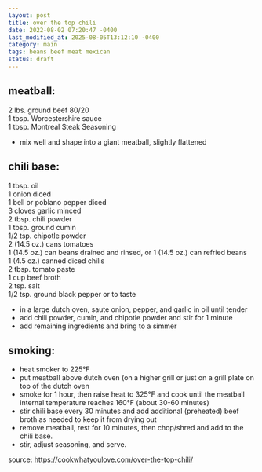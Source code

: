 ```yaml
---
layout: post
title: over the top chili
date: 2022-08-02 07:20:47 -0400
last_modified_at: 2025-08-05T13:12:10 -0400
category: main
tags: beans beef meat mexican
status: draft
---
```

## meatball:

2 lbs. ground beef 80/20  
1 tbsp. Worcestershire sauce  
1 tbsp. Montreal Steak Seasoning  
* mix well and shape into a giant meatball, slightly flattened

## chili base:

1 tbsp. oil  
1 onion diced  
1 bell or poblano pepper diced  
3 cloves garlic minced  
2 tbsp. chili powder  
1 tbsp. ground cumin  
1/2 tsp. chipotle powder  
2 (14.5 oz.) cans tomatoes  
1 (14.5 oz.) can beans drained and rinsed, or 1 (14.5 oz.) can refried beans  
1 (4.5 oz.) canned diced chilis  
2 tbsp. tomato paste  
1 cup beef broth  
2 tsp. salt  
1/2 tsp. ground black pepper or to taste  
* in a large dutch oven, saute onion, pepper, and garlic in oil until tender
* add chili powder, cumin, and chipotle powder and stir for 1 minute
* add remaining ingredients and bring to a simmer

## smoking:

* heat smoker to 225°F
* put meatball above dutch oven (on a higher grill or just on a grill plate on
  top of the dutch oven
* smoke for 1 hour, then raise heat to 325°F and cook until the meatball internal
  temperature reaches 160°F (about 30-60 minutes)
* stir chili base every 30 minutes and add additional (preheated) beef broth as
  needed to keep it from drying out
* remove meatball, rest for 10 minutes, then chop/shred and add to the chili base.
* stir, adjust seasoning, and serve.

source: <https://cookwhatyoulove.com/over-the-top-chili/>
